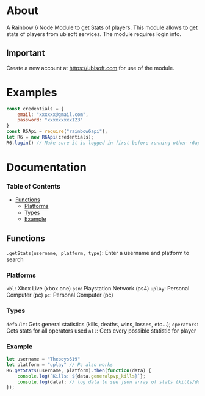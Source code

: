 
# About
A Rainbow 6 Node Module to get Stats of players.
This module allows to get stats of players from ubisoft services.
The module requires login info.

## Important
Create a new account at https://ubisoft.com for use of the module.

# Examples
```javascript
const credentials = {
    email: "xxxxxx@gmail.com",
    password: "xxxxxxxxx123"
}
const R6Api = require("rainbow6api");
let R6 = new R6Api(credentials);
R6.login() // Make sure it is logged in first before running other r6api functions
```

# Documentation

### Table of Contents
- [Functions](#functions)
	- [Platforms](#platforms)
	- [Types](#types)
	- [Example](#example)

## Functions

`.getStats(username, platform, type)`:  Enter a username and platform to search

### Platforms
`xbl`: Xbox Live (xbox one)
`psn`: Playstation Network (ps4)
`uplay`: Personal Computer (pc)
`pc`: Personal Computer (pc)

### Types
`default`: Gets general statistics (kills, deaths, wins, losses, etc...);
`operators`: Gets stats for all operators used
`all`: Gets every possible statistic for player

### Example
```javascript
let username = "Theboys619"
let platform = "uplay" // Pc also works
R6.getStats(username, platform).then(function(data) {
	console.log(`Kills: ${data.generalpvp_kills}`};
	console.log(data); // log data to see json array of stats (kills/deaths);
});
```
